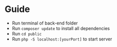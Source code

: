 # Guide
- Run terminal of back-end folder
- Run `composer update` to install all dependencies
- Run `cd public`
- Run `php -S localhost:[yourPort]` to start server